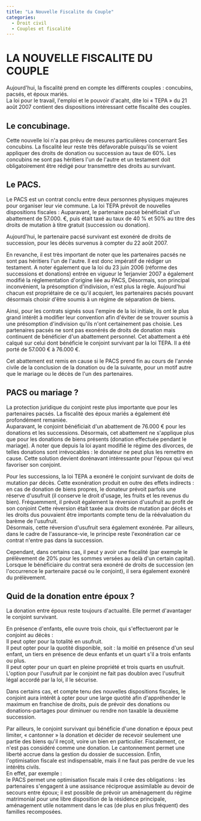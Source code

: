 ```yaml
---
title: "La Nouvelle Fiscalite du Couple"
categories:
  - Droit civil
  - Couples et fiscalité
---
```


# LA NOUVELLE FISCALITE DU COUPLE

Aujourd'hui, la fiscalité prend en compte les différents couples : concubins, pacsés, et époux mariés.  
La loi pour le travail, l'emploi et le pouvoir d'acaht, dite loi « TEPA » du 21 août 2007 contient des dispositions intéressant cette fiscalité des couples.

## Le concubinage.

Cette nouvelle loi n'a pas prévu de mesures particulières concernant Ses concubins. La fiscalité leur reste très défavorable puisqu'ils se voient appliquer des droits de donation ou succession au taux de 60%. Les concubins ne sont pas héritiers l'un de l'autre et un testament doit obligatoirement être rédigé pour transmettre des droits au survivant.

## Le PACS.

Le PACS est un contrat conclu entre deux personnes physiques majeures pour organiser leur vie commune. La loi TEPA prévoit de nouvelles dispositions fiscales : Auparavant, le partenaire pacsé bénéficiait d'un abattement de 57.000. €, puis était taxé au taux de 40 % et 50% au titre des droits de mutation à titre gratuit (succession ou donation).  
  
Aujourd'hui, le partenaire pacsé survivant est exonéré de droits de succession, pour les décès survenus à compter du 22 août 2007.  
  
  
En revanche, il est très important de noter que les partenaires pacsés ne sont pas héritiers l'un de l'autre. Il est donc impératif de rédiger un testament. A noter également que la loi du 23 juin 2006 (réforme des successions et donations) entrée en vigueur le 1erjanvier 2007 a également modifié la réglementation d'origine liée au PACS, Désormais, son principal inconvénient, la présomption d'indivision, n'est plus la règle. Aujourd'hui chacun est propriétaire de ce qu'il acquiert, les partenaires pacsés pouvant désormais choisir d'être soumis à un régime de séparation de biens.  
  
Ainsi, pour les contrats signés sous l'empire de la loi initiale, ils ont le plus grand intérêt à modifier leur convention afin d'éviter de se trouver soumis à une présomption d'indivision qu'ils n'ont certainement pas choisie. Les partenaires pacsés ne sont pas exonérés de droits de donation mais continuent de bénéficier d'un abattement personnel. Cet abattement a été calqué sur celui dont bénéficie le conjoint survivant par la loi TEPA. Il a été porté de 57.000 € à 76.000 €.  
  
Cet abattement est remis en cause si le PACS prend fin au cours de l'année civile de la conclusion de la donation ou de la suivante, pour un motif autre que le mariage ou le décès de l'un des partenaires.

## PACS ou mariage ?

La protection juridique du conjoint reste plus importante que pour les partenaires pacsés. La fiscalité des époux mariés a également été profondément remaniée.  
Auparavant, le conjoint bénéficiait d'un abattement de 76.000 € pour les donations et les successions. Désormais, cet abattement ne s'applique plus que pour les donations de biens présents (donation effectuée pendant le mariage). A noter que depuis la loi ayant modifié le régime des divorces, de telles donations sont irrévocables : le donateur ne peut plus les remettre en cause. Cette solution devient dorénavant intéressante pour l'époux qui veut favoriser son conjoint.  
  
Pour les successions, la loi TEPA a exonéré le conjoint survivant de doits de mutation par décès. Cette exonération produit en outre des effets indirects : en cas de donation de biens propres, le donateur prévoit parfois une réserve d'usufruit (il conserve le droit d'usage, les fruits et les revenus du bien). Fréquemment, il prévoit également la réversion d'usufruit au profit de son conjoint Cette réversion était taxée aux droits de mutation par décès et les droits dus pouvaient être importants compte tenu de la réévaluation du barème de l'usufruit.  
Désormais, cette réversion d'usufruit sera également exonérée. Par ailleurs, dans le cadre de l'assurance-vie, le principe reste l'exonération car ce contrat n'entre pas dans la succession.  
  
Cependant, dans certains cas, il peut y avoir une fiscalité (par exemple le prélèvement de 20% pour les sommes versées au delà d'un certain capital). Lorsque le bénéficiaire du contrat sera exonéré de droits de succession (en l'occurrence le partenaire pacsé ou le conjoint), il sera également exonéré du prélèvement.

## Quid de la donation entre époux ?

La donation entre époux reste toujours d'actualité. Elle permet d'avantager le conjoint survivant.  
  
En présence d'enfants, elle ouvre trois choix, qui s'effectueront par le conjoint au décès :  
Il peut opter pour la totalité en usufruit.  
Il peut opter pour la quotité disponible, soit : la moitié en présence d'un seul enfant, un tiers en présence de deux enfants et un quart s'il a trois enfants ou plus.  
Il peut opter pour un quart en pleine propriété et trois quarts en usufruit. L'option pour l'usufruit par le conjoint ne fait pas doublon avec l'usufruit légal accordé par la loi, il le sécurise.  
  
Dans certains cas, et compte tenu des nouvelles dispositions fiscales, le conjoint aura intérêt à opter pour une large quotité afin d'appréhender le maximum en franchise de droits, puis de prévoir des donations ou donations-partages pour diminuer ou rendre non taxable la deuxième succession.  
  
Par ailleurs, le conjoint survivant qui bénéficie d'une donation e époux peut limiter, « cantonner » la donation et décider de recevoir seulement une partie des biens qu'il reçoit, voire un bien en particulier. Fiscalement, ce n'est pas considéré comme une donation. Le cantonnement permet une liberté accrue dans la gestion du dossier de succession. Enfin, l'optimisation fiscale est indispensable, mais il ne faut pas perdre de vue les intérêts civils.  
En effet, par exemple :  
le PACS permet une optimisation fiscale mais il crée des obligations : les partenaires s'engagent à une assisance réciproque assimilable au devoir de secours entre époux; il est possible de prévoir un aménagement du régime matrimonial pour une libre disposition de la résidence principale, aménagement utile notamment dans le cas (de plus en plus fréquent) des familles recomposées.
